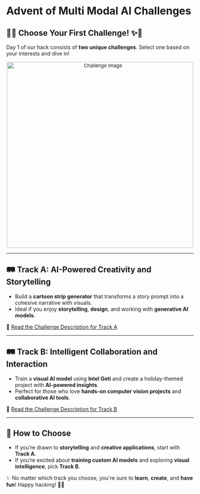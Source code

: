 # Advent of Multi Modal AI Challenges

## 🎄✨ Choose Your First Challenge! ✨🎄

Day 1 of our hack consists of **two unique challenges**. Select one based on your interests and dive in!

<div align="center" style="font-size: small;">
    <img src="https://github.com/user-attachments/assets/70c5a383-28ee-4acd-a2c4-f95a79afca20" alt="Challenge Image" width="500">
</div>

---

## 🛤️ **Track A: AI-Powered Creativity and Storytelling**
- Build a **cartoon strip generator** that transforms a story prompt into a cohesive narrative with visuals.
- Ideal if you enjoy **storytelling**, **design**, and working with **generative AI models**.

📝 [Read the Challenge Description for Track A](./01_a.md)

---

## 🛤️ **Track B: Intelligent Collaboration and Interaction**
- Train a **visual AI model** using **Intel Geti** and create a holiday-themed project with **AI-powered insights**.
- Perfect for those who love **hands-on computer vision projects** and **collaborative AI tools**.

📝 [Read the Challenge Description for Track B](./01_b.md)

---

## 📝 **How to Choose**
- If you’re drawn to **storytelling** and **creative applications**, start with **Track A**.
- If you’re excited about **training custom AI models** and exploring **visual intelligence**, pick **Track B**.

✨ No matter which track you choose, you're sure to **learn**, **create**, and **have fun**! Happy hacking! 🚀🎄


